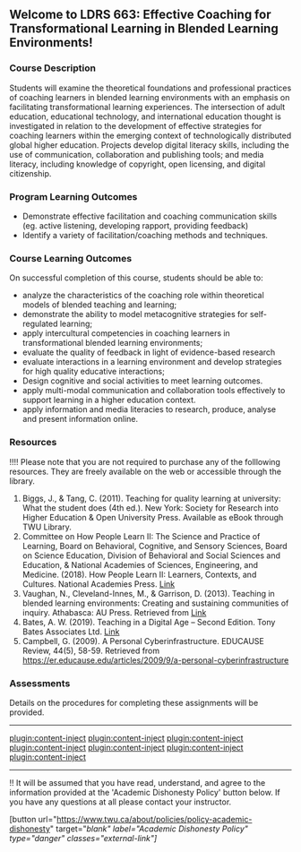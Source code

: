 ## Welcome to LDRS 663: Effective Coaching for Transformational Learning in Blended Learning Environments!


### Course Description
Students will examine the theoretical foundations and professional practices of coaching learners in blended learning environments with an emphasis on facilitating transformational learning experiences. The intersection of adult education, educational technology, and international education thought is investigated in relation to the development of effective strategies for coaching learners within the emerging context of technologically distributed global higher education. Projects develop digital literacy skills, including the use of communication, collaboration and publishing tools; and media literacy, including knowledge of copyright, open licensing, and digital citizenship.

### Program Learning Outcomes
- Demonstrate effective facilitation and coaching communication skills (eg. active listening, developing rapport, providing feedback)  
- Identify a variety of facilitation/coaching methods and techniques.


### Course Learning Outcomes
On successful completion of this course, students should be able to:

- analyze the characteristics of the coaching role within theoretical models of blended teaching and learning;
- demonstrate the ability to model metacognitive strategies for self-regulated learning;
- apply intercultural competencies in coaching learners in transformational blended learning environments;
- evaluate the quality of feedback in light of evidence-based research
- evaluate interactions in a learning environment and develop strategies for  high quality educative interactions;
- Design cognitive and social activities to meet learning outcomes.
- apply multi-modal communication and collaboration tools effectively to support learning in a higher education context.
- apply information and media literacies to research, produce, analyse and present information online.


### Resources

!!!! Please note that you are not required to purchase any of the folllowing resources. They are freely available on the web or accessible through the library.

1. Biggs, J., & Tang, C. (2011). Teaching for quality learning at university: What the student does (4th ed.). New York: Society for Research into Higher Education & Open University Press. Available as eBook through TWU Library.  
2. Committee on How People Learn II: The Science and Practice of Learning, Board on Behavioral, Cognitive, and Sensory Sciences, Board on Science Education, Division of Behavioral and Social Sciences and Education, & National Academies of Sciences, Engineering, and Medicine. (2018). How People Learn II: Learners, Contexts, and Cultures. National Academies Press. [Link](https://doi.org/10.17226/24783)
3. Vaughan, N., Cleveland-Innes, M., & Garrison, D. (2013). Teaching in blended learning environments: Creating and sustaining communities of inquiry. Athabasca: AU Press. Retrieved from [Link](http://www.aupress.ca/index.php/books/120229)   
4. Bates, A. W. (2019). Teaching in a Digital Age – Second Edition. Tony Bates Associates Ltd. [Link](https://pressbooks.bccampus.ca/teachinginadigitalagev2/)
5. Campbell, G. (2009). A Personal Cyberinfrastructure. EDUCAUSE Review, 44(5), 58-59. Retrieved from https://er.educause.edu/articles/2009/9/a-personal-cyberinfrastructure  

### Assessments

Details on the procedures for completing these assignments will be provided.

---
[plugin:content-inject](../assignments/_learning-labs)
[plugin:content-inject](../assignments/_learning-pods)
[plugin:content-inject](../assignments/_blog)
[plugin:content-inject](../assignments/_curriculum-analysis)
[plugin:content-inject](../assignments/_peer-coaching)
[plugin:content-inject](../assignments/_small-group-facilitation)
[plugin:content-inject](../assignments/_facilitation-resource-project)

---
!! It will be assumed that you have read, understand, and agree to the information provided at the 'Academic Dishonesty Policy' button below. If you have any questions at all please contact your instructor.


[button url="https://www.twu.ca/about/policies/policy-academic-dishonesty" target="_blank" label="Academic Dishonesty Policy" type="danger" classes="external-link"]_
